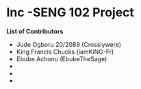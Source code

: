 # Inc -SENG 102 Project
__List of Contributors__
* Jude Ogboru 20/2089 (Crosslywere)
* King Francis Chucks (iamKiNG-Fr)
* Ebube Achonu (EbubeTheSage)
* 
* 
* 

